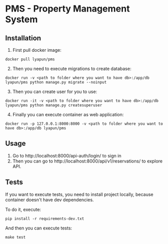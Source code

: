 # PMS - Property Management System

## Installation

1. First pull docker image:

```
docker pull lyapun/pms
```

2. Then you need to execute migrations to create database:

```
docker run -v <path to folder where you want to have db>:/app/db lyapun/pms python manage.py migrate --noinput
```

3. Then you can create user for you to use:

```
docker run -it -v <path to folder where you want to have db>:/app/db lyapun/pms python manage.py createsuperuser  
```

4. Finally you can execute container as web application:

```
docker run -p 127.0.0.1:8000:8000 -v <path to folder where you want to have db>:/app/db lyapun/pms
```

## Usage

1. Go to http://localhost:8000/api-auth/login/ to sign in
2. Then you can go to http://localhost:8000/api/v1/reservations/ to explore API.

## Tests

If you want to execute tests, you need to install project locally, because container doesn't have dev dependencies.

To do it, execute:

```
pip install -r requirements-dev.txt
```

And then you can execute tests:

```
make test
```


